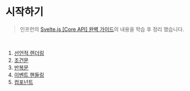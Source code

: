 # 시작하기

> 인프런의 [Svelte.js [Core API] 완벽 가이드](https://www.inflearn.com/course/%EC%8A%A4%EB%B2%A8%ED%8A%B8-%EC%99%84%EB%B2%BD-%EA%B0%80%EC%9D%B4%EB%93%9C)의 내용을 학습 후 정리 했습니다.

<br />

1. [선언적 렌더링](https://github.com/ChoJinmok/TIL/blob/master/Svelte/start/selective-rendering.md)
2. [조건문](https://github.com/ChoJinmok/TIL/blob/master/Svelte/start/conditional-statement.md)
3. [반복문](https://github.com/ChoJinmok/TIL/blob/master/Svelte/start/repeated-statement.md)
4. [이벤트 핸들링](https://github.com/ChoJinmok/TIL/blob/master/Svelte/start/event-handling.md)
5. [컴포넌트](https://github.com/ChoJinmok/TIL/blob/master/Svelte/start/component.md)
